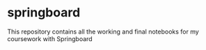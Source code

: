 # springboard

This repository contains all the working and final notebooks for my coursework with Springboard
